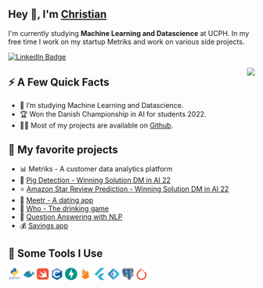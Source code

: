 <h2>Hey 👋, I'm <a href="https://www.linkedin.com/in/christian-mølholt-j-4406b812a/">Christian</a></h2>
<p>I'm currently studying <strong>Machine Learning and Datascience</strong> at UCPH. In my free time I work on my startup Metriks and work on various side projects.</p>
<p> <a href="https://www.linkedin.com/in/christian-mølholt-j-4406b812a/"><img src="https://img.shields.io/badge/-@christianjensen2903-0077B5?style=flat-square&amp;labelColor=0077B5&amp;logo=LinkedIn&amp" alt="LinkedIn Badge"></a></p>
<img align="right" src="https://media1.giphy.com/media/13HgwGsXF0aiGY/giphy.gif" />
<h2>⚡️ A Few Quick Facts</h2>
<ul>
<li>🤖 I’m studying Machine Learning and Datascience.</li>
<li>🏆 Won the Danish Championship in AI for students 2022.</li>
<li>👨‍💻 Most of my projects are available on <a href="https://github.com/christianjensen2903">Github</a>.</li>
</ul>
<h2>🤩 My favorite projects</h2>
<ul>
<li>📊 Metriks - A customer data analytics platform</li>
<li>🐷 <a href="https://github.com/christianjensen2903/Pig-Detection">Pig Detection - Winning Solution DM in AI 22</a></li>
<li>⭐️ <a href="https://github.com/christianjensen2903/Amazon-Star-Prediction">Amazon Star Review Prediction - Winning Solution DM in AI 22</a></li>
<li>💜 <a href="https://github.com/christianjensen2903/Meetr">Meetr - A dating app</a></li>
<li>🍻 <a href="https://github.com/christianjensen2903/Who">Who - The drinking game</a></li>
<li>💬 <a href="https://github.com/christianjensen2903/QuestionAnswering">Question Answering with NLP</a></li>
<li>💰 <a href="https://github.com/christianjensen2903/savings_app">Savings app</a></li>
</ul>
<h2>🚀 Some Tools I Use</h2>
<p align="left">
<img src="https://raw.githubusercontent.com/devicons/devicon/master/icons/python/python-original-wordmark.svg" alt="python" width="25" height="25" />
<img src="https://raw.githubusercontent.com/devicons/devicon/master/icons/docker/docker-original.svg" alt="Docker" width="25" height="25" />
<img src="https://github.com/devicons/devicon/blob/master/icons/swift/swift-original.svg" alt="Swift" width="25" height="25" />
<img src="https://github.com/devicons/devicon/blob/master/icons/c/c-original.svg" alt="C" width="25" height="25" />
<img src="https://github.com/devicons/devicon/blob/master/icons/fastapi/fastapi-original.svg" alt="FastAPI" width="25" height="25" />
<img src="https://github.com/devicons/devicon/blob/master/icons/firebase/firebase-plain.svg" alt="Firebase" width="25" height="25" />
<img src="https://github.com/devicons/devicon/blob/master/icons/flutter/flutter-plain.svg" alt="Flutter" width="25" height="25" />
<img src="https://github.com/devicons/devicon/blob/master/icons/fsharp/fsharp-original.svg" alt="F#" width="25" height="25" />
<img src="https://github.com/devicons/devicon/blob/master/icons/postgresql/postgresql-original.svg" alt="PostgresSQL" width="25" height="25" />
<img src="https://github.com/devicons/devicon/blob/master/icons/pytorch/pytorch-original.svg" alt="Pytorch" width="25" height="25" />
</p>
